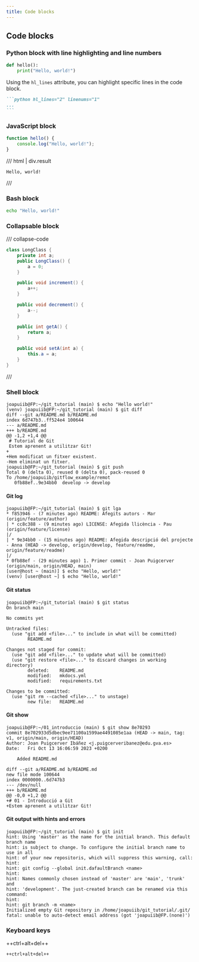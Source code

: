```yaml
---
title: Code blocks
---
```


## Code blocks
### Python block with line highlighting and line numbers
```python hl_lines="2" linenums="1"
def hello():
    print("Hello, world!")
```

Using the `hl_lines` attribute, you can highlight specific
lines in the code block.
````md
```python hl_lines="2" linenums="1"
...
```
````

### JavaScript block
```javascript
function hello() {
    console.log("Hello, world!");
}
```
/// html | div.result
```text
Hello, world!
```
///

### Bash block
```bash
echo "Hello, world!"
```

### Collapsable block

/// collapse-code
```java 
class LongClass {
    private int a;
    public LongClass() {
        a = 0;
    }

    public void increment() {
        a++;
    }

    public void decrement() {
        a--;
    }

    public int getA() {
        return a;
    }

    public void setA(int a) {
        this.a = a;
    }
}
```
///

### Shell block
```shellconsole
joapuiib@FP:~/git_tutorial (main) $ echo "Hello world!"
(venv) joapuiib@FP:~/git_tutorial (main) $ git diff
diff --git a/README.md b/README.md
index 6d747b3..ff524e4 100644
--- a/README.md
+++ b/README.md
@@ -1,2 +1,4 @@
 # Tutorial de Git
 Estem aprenent a utilitzar Git!
+
+Hem modificat un fitxer existent.
-Hem eliminat un fitxer.
joapuiib@FP:~/git_tutorial (main) $ git push
Total 0 (delta 0), reused 0 (delta 0), pack-reused 0
To /home/joapuiib/gitflow_example/remot
   0fb88ef..9e34bb0  develop -> develop
```

#### Git log
```shellconsole
joapuiib@FP:~/git_tutorial (main) $ git lga
* f853946 - (7 minutes ago) README: Afegits autors - Mar (origin/feature/author)
| * cc8c388 - (9 minutes ago) LICENSE: Afegida llicència - Pau (origin/feature/license)
|/  
| * 9e34bb0 - (15 minutes ago) README: Afegida descripció del projecte - Anna (HEAD -> develop, origin/develop, feature/readme, origin/feature/readme)
|/  
* 0fb88ef - (29 minutes ago) 1. Primer commit - Joan Puigcerver (origin/main, origin/HEAD, main)
[user@host ~ (main)] $ echo "Hello, world!"
(venv) [user@host ~] $ echo "Hello, world!"
```

#### Git status
```shellconsole
joapuiib@FP:~/git_tutorial (main) $ git status
On branch main

No commits yet

Untracked files:
  (use "git add <file>..." to include in what will be committed)
        README.md

Changes not staged for commit:
  (use "git add <file>..." to update what will be committed)
  (use "git restore <file>..." to discard changes in working directory)
        deleted:    README.md
	    modified:   mkdocs.yml
	    modified:   requirements.txt

Changes to be committed:
  (use "git rm --cached <file>..." to unstage)
        new file:   README.md
```

#### Git show
```shellconsole
joapuiib@FP:~/01_introduccio (main) $ git show 8e70293
commit 8e702933d5dbec9ee71100a1599ae4491085e1aa (HEAD -> main, tag: v1, origin/main, origin/HEAD)
Author: Joan Puigcerver Ibáñez <j.puigcerveribanez@edu.gva.es>
Date:   Fri Oct 13 16:06:59 2023 +0200

    Added README.md

diff --git a/README.md b/README.md
new file mode 100644
index 0000000..6d747b3
--- /dev/null
+++ b/README.md
@@ -0,0 +1,2 @@
+# 01 - Introducció a Git
+Estem aprenent a utilitzar Git!
```

#### Git output with hints and errors
```shellconsole
joapuiib@FP:~/git_tutorial (main) $ git init
hint: Using 'master' as the name for the initial branch. This default branch name
hint: is subject to change. To configure the initial branch name to use in all
hint: of your new repositoris, which will suppress this warning, call:
hint:
hint: git config --global init.dafaultBranch <name>
hint:
hint: Names commonly chosen instead of 'master' are 'main', 'trunk' and
hint: 'development'. The just-created branch can be renamed via this command:
hint:
hint: git branch -m <name>
Initialized empty Git repository in /home/joapuiib/git_tutorial/.git/
fatal: unable to auto-detect email address (got 'joapuiib@FP.(none)')
```

### Keyboard keys
++ctrl+alt+del++

```md
++ctrl+alt+del++
```
